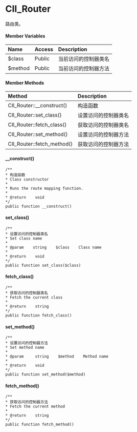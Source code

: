 # CII\_Router

路由类。

#### Member Variables

| Name | Access | Description |
| :--- | :--- | :--- |
| $class | Public | 当前访问的控制器类名 |
| $method | Public | 当前访问的控制器方法 |

#### Member Methods

| Method | Description |
| :--- | :--- |
| CII\_Router::\_\_construct\(\) | 构造函数 |
| CII\_Router::set\_class\(\) | 设置访问的控制器类名 |
| CII\_Router::fetch\_class\(\) | 获取访问的控制器类名 |
| CII\_Router::set\_method\(\) | 设置访问的控制器方法 |
| CII\_Router::fetch\_method\(\) | 获取访问的控制器方法 |

#### \_\_construct\(\)

```
/**
* 构造函数
* Class constructor
*
* Runs the route mapping function.
*
* @return    void
*/
public function __construct()
```

#### set\_class\(\)

```
/**
* 设置访问的控制器类名
* Set class name
*
* @param    string    $class    Class name
*
* @return    void
*/
public function set_class($class)
```

#### fetch\_class\(\)

```
/**
* 获取访问的控制器类名
* Fetch the current class
*
* @return    string
*/
public function fetch_class()
```

#### set\_method\(\)

```
/**
* 设置访问的控制器方法
* Set method name
*
* @param     string    $method    Method name
*
* @return    void
*/
public function set_method($method)
```

#### fetch\_method\(\)

```
/**
* 获取访问的控制器方法
* Fetch the current method
*
* @return    string
*/
public function fetch_method()
```



